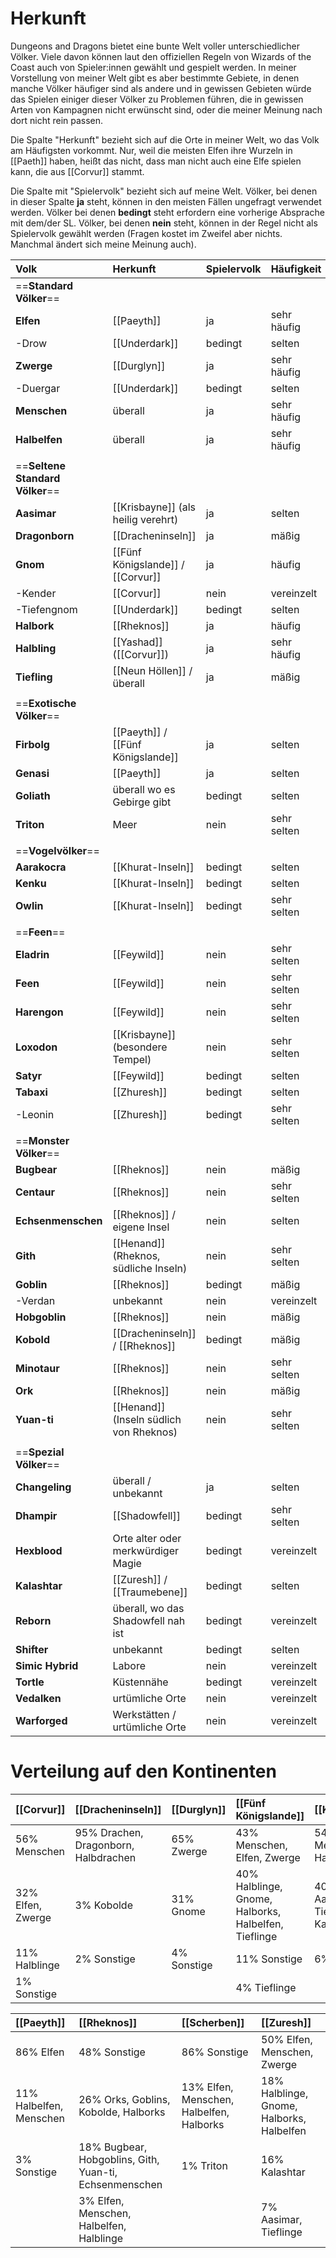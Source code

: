 # Herkunft
Dungeons and Dragons bietet eine bunte Welt voller unterschiedlicher Völker. Viele davon können laut den offiziellen Regeln von Wizards of the Coast auch von Spieler:innen gewählt und gespielt werden. In meiner Vorstellung von meiner Welt gibt es aber bestimmte Gebiete, in denen manche Völker häufiger sind als andere und in gewissen Gebieten würde das Spielen einiger dieser Völker zu Problemen führen, die in gewissen Arten von Kampagnen nicht erwünscht sind, oder die meiner Meinung nach dort nicht rein passen. 

Die Spalte "Herkunft" bezieht sich auf die Orte in meiner Welt, wo das Volk am Häufigsten vorkommt. Nur, weil die meisten Elfen ihre Wurzeln in [[Paeth]] haben, heißt das nicht, dass man nicht auch eine Elfe spielen kann, die aus [[Corvur]] stammt.

Die Spalte mit "Spielervolk" bezieht sich auf meine Welt. Völker, bei denen in dieser Spalte **ja** steht, können in den meisten Fällen ungefragt verwendet werden. Völker bei denen **bedingt** steht erfordern eine vorherige Absprache mit dem/der SL. Völker, bei denen **nein** steht, können in der Regel nicht als Spielervolk gewählt werden (Fragen kostet im Zweifel aber nichts. Manchmal ändert sich meine Meinung auch).

| Volk                            | Herkunft                                | Spielervolk | Häufigkeit  |
| :------------------------------ | :-------------------------------------- | :---------- | ----------- |
| ==**Standard Völker**==         |                                         |             |             |
| **Elfen**                       | [[Paeyth]]                              | ja          | sehr häufig |
| -Drow                           | [[Underdark]]                           | bedingt     | selten      |
| **Zwerge**                      | [[Durglyn]]                             | ja          | sehr häufig |
| -Duergar                        | [[Underdark]]                           | bedingt     | selten      |
| **Menschen**                    | überall                                 | ja          | sehr häufig |
| **Halbelfen**                   | überall                                 | ja          | sehr häufig |
|                                 |                                         |             |             |
| ==**Seltene Standard Völker**== |                                         |             |             |
| **Aasimar**                     | [[Krisbayne]] (als heilig verehrt)      | ja          | selten      |
| **Dragonborn**                  | [[Dracheninseln]]                       | ja          | mäßig       |
| **Gnom**                        | [[Fünf Königslande]] / [[Corvur]]       | ja          | häufig      |
| -Kender                         | [[Corvur]]                              | nein        | vereinzelt  |
| -Tiefengnom                     | [[Underdark]]                           | bedingt     | selten      |
| **Halbork**                     | [[Rheknos]]                             | ja          | häufig      |
| **Halbling**                    | [[Yashad]] ([[Corvur]])                 | ja          | sehr häufig |
| **Tiefling**                    | [[Neun Höllen]] / überall               | ja          | mäßig       |
|                                 |                                         |             |             |
| ==**Exotische Völker**==        |                                         |             |             |
| **Firbolg**                     | [[Paeyth]] / [[Fünf Königslande]]       | ja          | selten      |
| **Genasi**                      | [[Paeyth]]                              | ja          | selten      |
| **Goliath**                     | überall wo es Gebirge gibt              | bedingt     | selten      |
| **Triton**                      | Meer                                    | nein        | sehr selten |
|                                 |                                         |             |             |
| ==**Vogelvölker**==             |                                         |             |             |
| **Aarakocra**                   | [[Khurat-Inseln]]                       | bedingt     | selten      |
| **Kenku**                       | [[Khurat-Inseln]]                       | bedingt     | selten      |
| **Owlin**                       | [[Khurat-Inseln]]                       | bedingt     | sehr selten |
|                                 |                                         |             |             |
| ==**Feen**==                    |                                         |             |             |
| **Eladrin**                     | [[Feywild]]                             | nein        | sehr selten |
| **Feen**                        | [[Feywild]]                             | nein        | sehr selten |
| **Harengon**                    | [[Feywild]]                             | nein        | sehr selten |
| **Loxodon**                     | [[Krisbayne]] (besondere Tempel)        | nein        | sehr selten |
| **Satyr**                       | [[Feywild]]                             | bedingt     | selten      |
| **Tabaxi**                      | [[Zhuresh]]                             | bedingt     | selten      |
| -Leonin                         | [[Zhuresh]]                             | bedingt     | sehr selten |
|                                 |                                         |             |             |
| ==**Monster Völker**==          |                                         |             |             |
| **Bugbear**                     | [[Rheknos]]                             | nein        | mäßig       |
| **Centaur**                     | [[Rheknos]]                             | nein        | sehr selten |
| **Echsenmenschen**              | [[Rheknos]] / eigene Insel              | nein        | selten      |
| **Gith**                        | [[Henand]] (Rheknos, südliche Inseln)   | nein        | sehr selten |
| **Goblin**                      | [[Rheknos]]                             | bedingt     | mäßig       |
| -Verdan                         | unbekannt                               | nein        | vereinzelt  |
| **Hobgoblin**                   | [[Rheknos]]                             | nein        | mäßig       |
| **Kobold**                      | [[Dracheninseln]] / [[Rheknos]]         | bedingt     | mäßig       |
| **Minotaur**                    | [[Rheknos]]                             | nein        | sehr selten |
| **Ork**                         | [[Rheknos]]                             | nein        | mäßig       |
| **Yuan-ti**                     | [[Henand]] (Inseln südlich von Rheknos) | nein        | sehr selten |
|                                 |                                         |             |             |
| ==**Spezial Völker**==          |                                         |             |             |
| **Changeling**                  | überall / unbekannt                     | ja          | selten      |
| **Dhampir**                     | [[Shadowfell]]                          | bedingt     | sehr selten |
| **Hexblood**                    | Orte alter oder merkwürdiger Magie      | bedingt     | vereinzelt  |
| **Kalashtar**                   | [[Zuresh]] / [[Traumebene]]             | bedingt     | selten      |
| **Reborn**                      | überall, wo das Shadowfell nah ist      | bedingt     | vereinzelt  |
| **Shifter**                     | unbekannt                               | bedingt     | selten      |
| **Simic Hybrid**                | Labore                                  | nein        | vereinzelt  |
| **Tortle**                      | Küstennähe                              | bedingt     | vereinzelt  |
| **Vedalken**                    | urtümliche Orte                         | nein        | vereinzelt  |
| **Warforged**                   | Werkstätten / urtümliche Orte           | nein        | vereinzelt  |


# Verteilung auf den Kontinenten
| [[Corvur]]        | [[Dracheninseln]]                    | [[Durglyn]] | [[Fünf Königslande]]                                 | [[Krisbayne]]                     |
| :---------------- | :----------------------------------- | :---------- | :--------------------------------------------------- | :-------------------------------- |
| 56% Menschen      | 95% Drachen, Dragonborn, Halbdrachen | 65% Zwerge  | 43% Menschen, Elfen, Zwerge                          | 54% Elfen, Menschen, Halbelfen    |
| 32% Elfen, Zwerge | 3% Kobolde                           | 31% Gnome   | 40% Halblinge, Gnome, Halborks, Halbelfen, Tieflinge | 40% Aasimar, Tieflinge, Kalashtar |
| 11% Halblinge     | 2% Sonstige                          | 4% Sonstige | 11% Sonstige                                         | 6% Sonstige                       |
| 1% Sonstige       |                                      |             | 4% Tieflinge                                         |                                   |

| [[Paeyth]]              | [[Rheknos]]                                            | [[Scherben]]                             | [[Zuresh]]                                |
| :---------------------- | :----------------------------------------------------- | :--------------------------------------- | :---------------------------------------- |
| 86% Elfen               | 48% Sonstige                                           | 86% Sonstige                             | 50% Elfen, Menschen, Zwerge               |
| 11% Halbelfen, Menschen | 26% Orks, Goblins, Kobolde, Halborks                   | 13% Elfen, Menschen, Halbelfen, Halborks | 18% Halblinge, Gnome, Halborks, Halbelfen |
| 3% Sonstige             | 18% Bugbear, Hobgoblins, Gith, Yuan-ti, Echsenmenschen | 1% Triton                                | 16% Kalashtar                             |
|                         | 3% Elfen, Menschen, Halbelfen, Halblinge               |                                          | 7% Aasimar, Tieflinge                     |

